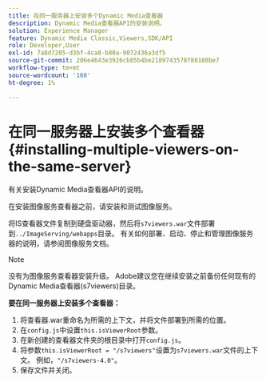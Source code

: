 ```yaml
---
title: 在同一服务器上安装多个Dynamic Media查看器
description: Dynamic Media查看器API的安装说明。
solution: Experience Manager
feature: Dynamic Media Classic,Viewers,SDK/API
role: Developer,User
exl-id: 7a8d7205-d3bf-4ca8-b80a-9072436a3df5
source-git-commit: 206e4643e3926cb85b4be2189743578f88180be7
workflow-type: tm+mt
source-wordcount: '160'
ht-degree: 1%

---
```


# 在同一服务器上安装多个查看器{#installing-multiple-viewers-on-the-same-server}

<!-- Updated April 06, 2021 from https://wiki.corp.adobe.com/pages/viewpage.action?spaceKey=scene7qa&title=s7Viewers%2C+S7SDK%2C+S7OnDemand+Release+Notes - Contact is Sasha -->

有关安装Dynamic Media查看器API的说明。

在安装图像服务查看器之前，请安装和测试图像服务。

将IS查看器文件复制到硬盘驱动器，然后将`s7viewers.war`文件部署到`../ImageServing/webapps`目录。 有关如何部署、启动、停止和管理图像服务器的说明，请参阅图像服务文档。

>[!NOTE]
>
>没有为图像服务查看器安装升级。 Adobe建议您在继续安装之前备份任何现有的Dynamic Media查看器(s7viewers)目录。

**要在同一服务器上安装多个查看器：**

1. 将查看器.war重命名为所需的上下文，并将文件部署到所需的位置。
1. 在`config.js`中设置`this.isViewerRoot`参数。
1. 在新创建的查看器文件夹的根目录中打开`config.js`。
1. 将参数`this.isViewerRoot = "/s7viewers"`设置为`s7viewers.war`文件的上下文。 例如，`"/s7viewers-4.0"`。
1. 保存文件并关闭。
